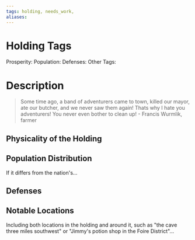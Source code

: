 ```yaml
---
tags: holding, needs_work, 
aliases:
---
```


# Holding Tags
Prosperity:
Population:
Defenses:
Other Tags:

# Description
> Some time ago, a band of adventurers came to town, killed our mayor, ate our butcher, and we never saw them again! Thats why I hate you adventurers! You never even bother to clean up!
>  \- Francis Wurmlik, farmer
## Physicality of the Holding

## Population Distribution
If it differs from the nation's...

## Defenses

## Notable Locations
Including both locations in the holding and around it, such as "the cave three miles southwest" or "Jimmy's potion shop in the Foire District"...

